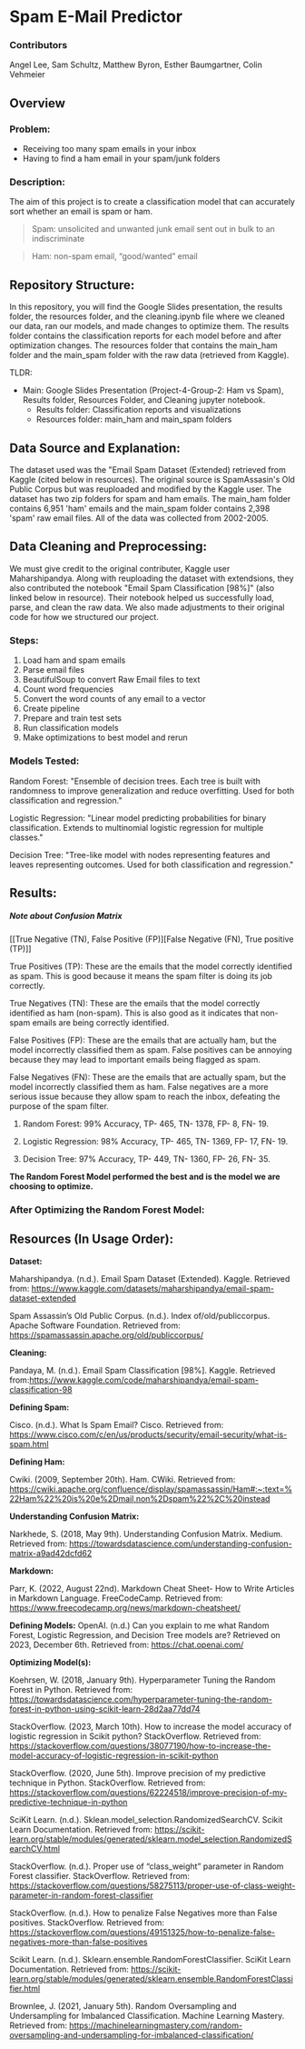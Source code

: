 # Spam E-Mail Predictor
### Contributors
Angel Lee, Sam Schultz, Matthew Byron, Esther Baumgartner, Colin Vehmeier

## Overview
### Problem:
- Receiving too many spam emails in your inbox
- Having to find a ham email in your spam/junk folders

### Description:

The aim of this project is to create a classification model that can accurately sort whether an email is spam or ham. 
> Spam: unsolicited and unwanted junk email sent out in bulk to an indiscriminate

> Ham: non-spam email, “good/wanted” email

## Repository Structure:

In this repository, you will find the Google Slides presentation, the results folder, the resources folder, and the cleaning.ipynb file where we cleaned our data, ran our models, and made changes to optimize them. The results folder contains the classification reports for each model before and after optimization changes. The resources folder that contains the main_ham folder and the main_spam folder with the raw data (retrieved from Kaggle). 

TLDR:
- Main: Google Slides Presentation (Project-4-Group-2: Ham vs Spam), Results folder, Resources Folder, and Cleaning jupyter notebook.
  - Results folder: Classification reports and visualizations
  - Resources folder: main_ham and main_spam folders

## Data Source and Explanation:

The dataset used was the "Email Spam Dataset (Extended) retrieved from Kaggle (cited below in resources). The original source is SpamAssasin's Old Public Corpus but was reuploaded and modified by the Kaggle user. The dataset has two zip folders for spam and ham emails. The main_ham folder contains 6,951 'ham' emails and the main_spam folder contains 2,398 'spam' raw email files. All of the data was collected from 2002-2005.

## Data Cleaning and Preprocessing:

We must give credit to the original contributer, Kaggle user Maharshipandya. Along with reuploading the dataset with extendsions, they also contributed the notebook "Email Spam Classification [98%]" (also linked below in resource). Their notebook helped us successfully load, parse, and clean the raw data. We also made adjustments to their original code for how we structured our project.

### Steps:
1. Load ham and spam emails
2. Parse email files
3. BeautifulSoup to convert Raw Email files to text
4. Count word frequencies
5. Convert the word counts of any email to a vector
6. Create pipeline
7. Prepare and train test sets
8. Run classification models
9. Make optimizations to best model and rerun

### Models Tested:
Random Forest: "Ensemble of decision trees. Each tree is built with randomness to improve generalization and reduce overfitting. Used for both classification and regression."

Logistic Regression: "Linear model predicting probabilities for binary classification. Extends to multinomial logistic regression for multiple classes."

Decision Tree: "Tree-like model with nodes representing features and leaves representing outcomes. Used for both classification and regression."

## Results:
##### Note about Confusion Matrix

[[True Negative (TN), False Positive (FP)][False Negative (FN), True positive (TP)]]

True Positives (TP): These are the emails that the model correctly identified as spam. This is good because it means the spam filter is doing its job correctly.

True Negatives (TN): These are the emails that the model correctly identified as ham (non-spam). This is also good as it indicates that non-spam emails are being correctly identified.

False Positives (FP): These are the emails that are actually ham, but the model incorrectly classified them as spam. False positives can be annoying because they may lead to important emails being flagged as spam.

False Negatives (FN): These are the emails that are actually spam, but the model incorrectly classified them as ham. False negatives are a more serious issue because they allow spam to reach the inbox, defeating the purpose of the spam filter.

1. Random Forest: 99% Accuracy, TP- 465, TN- 1378, FP- 8, FN- 19.

2. Logistic Regression: 98% Accuracy, TP- 465, TN- 1369, FP- 17, FN- 19.

3. Decision Tree: 97% Accuracy, TP- 449, TN- 1360, FP- 26, FN- 35.

**The Random Forest Model performed the best and is the model we are choosing to optimize.**

### After Optimizing the Random Forest Model:

## Resources (In Usage Order):

**Dataset:**

Maharshipandya. (n.d.). Email Spam Dataset (Extended). Kaggle. Retrieved from: https://www.kaggle.com/datasets/maharshipandya/email-spam-dataset-extended

Spam Assassin’s Old Public Corpus. (n.d.). Index of/old/publiccorpus. Apache Software Foundation. Retrieved from: https://spamassassin.apache.org/old/publiccorpus/ 

**Cleaning:**

Pandaya, M. (n.d.). Email Spam Classification [98%]. Kaggle. Retrieved from:https://www.kaggle.com/code/maharshipandya/email-spam-classification-98

**Defining Spam:**

Cisco. (n.d.). What Is Spam Email? Cisco. Retrieved from: https://www.cisco.com/c/en/us/products/security/email-security/what-is-spam.html

**Defining Ham:**

Cwiki. (2009, September 20th). Ham. CWiki. Retrieved from: https://cwiki.apache.org/confluence/display/spamassassin/Ham#:~:text=%22Ham%22%20is%20e%2Dmail,non%2Dspam%22%2C%20instead

**Understanding Confusion Matrix:**

Narkhede, S. (2018, May 9th). Understanding Confusion Matrix. Medium. Retrieved from: https://towardsdatascience.com/understanding-confusion-matrix-a9ad42dcfd62

**Markdown:**

Parr, K. (2022, August 22nd). Markdown Cheat Sheet- How to Write Articles in Markdown Language. FreeCodeCamp. Retrieved from: https://www.freecodecamp.org/news/markdown-cheatsheet/

**Defining Models:**
OpenAI. (n.d.) Can you explain to me what Random Forest, Logistic Regression, and Decision Tree models are? Retrieved on 2023, December 6th. Retrieved from: https://chat.openai.com/

**Optimizing Model(s):**

Koehrsen, W. (2018, January 9th). Hyperparameter Tuning the Random Forest in Python. Retrieved from: https://towardsdatascience.com/hyperparameter-tuning-the-random-forest-in-python-using-scikit-learn-28d2aa77dd74

StackOverflow. (2023, March 10th). How to increase the model accuracy of logistic regression in Scikit python? StackOverflow. Retrieved from: https://stackoverflow.com/questions/38077190/how-to-increase-the-model-accuracy-of-logistic-regression-in-scikit-python

StackOverflow. (2020, June 5th). Improve precision of my predictive technique in Python. StackOverflow. Retrieved from: https://stackoverflow.com/questions/62224518/improve-precision-of-my-predictive-technique-in-python

SciKit Learn. (n.d.). Sklean.model_selection.RandomizedSearchCV. Scikit Learn Documentation. Retrieved from: https://scikit-learn.org/stable/modules/generated/sklearn.model_selection.RandomizedSearchCV.html 

StackOverflow. (n.d.). Proper use of “class_weight” parameter in Random Forest classifier. StackOverflow. Retrieved from: https://stackoverflow.com/questions/58275113/proper-use-of-class-weight-parameter-in-random-forest-classifier

StackOverflow. (n.d.). How to penalize False Negatives more than False positives. StackOverflow. Retrieved from: https://stackoverflow.com/questions/49151325/how-to-penalize-false-negatives-more-than-false-positives

Scikit Learn. (n.d.). Sklearn.ensemble.RandomForestClassifier. SciKit Learn Documentation. Retrieved from: https://scikit-learn.org/stable/modules/generated/sklearn.ensemble.RandomForestClassifier.html

Brownlee, J. (2021, January 5th). Random Oversampling and Undersampling for Imbalanced Classification. Machine Learning Mastery. Retrieved from: https://machinelearningmastery.com/random-oversampling-and-undersampling-for-imbalanced-classification/

